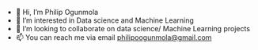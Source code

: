 - 👋 Hi, I’m Philip Ogunmola
- 👀 I’m interested in Data science and Machine Learning
- 💞️ I’m looking to collaborate on data science/ Machine Learning projects
- 📫 You can reach me via email philipoogunmola@gmail.com

<!---
Pheelog/Pheelog is a ✨ special ✨ repository because its `README.md` (this file) appears on your GitHub profile.
You can click the Preview link to take a look at your changes.
--->
